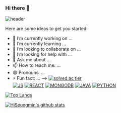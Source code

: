 ### Hi there 👋



![header](https://capsule-render.vercel.app/api?type=waving&text=Welcome!Seungmin_my_space&height=300&fontSize=70&color=gradient&section=header&animation=fadeIn&fontColor=fffafa)

Here are some ideas to get you started:

- 🔭 I’m currently working on ...
- 🌱 I’m currently learning ...
- 👯 I’m looking to collaborate on ...
- 🤔 I’m looking for help with ...
- 💬 Ask me about ...
- 📫 How to reach me: ...
- 😄 Pronouns: ...
- ⚡ Fun fact: ...
-->
[![solved.ac tier](http://mazassumnida.wtf/api/generate_badge?boj=osmin80)](https://solved.ac/osmin80)  
[![JS](https://img.shields.io/badge/JavaScript-F7DF1E?style=flat-square&logo=JavaScript&logoColor=black)](github.com/HiSeungmin/TODO-List)
[![REACT](https://img.shields.io/badge/React-61DAFB?style=flat-square&logo=React&logoColor=black)](github.com/HiSeungmin/TODO-List)
[![MONGODB](https://img.shields.io/badge/MongoDB-47A248?style=flat-square&logo=MongoDB&logoColor=black)](github.com/HiSeungmin/TODO-List)
[![JAVA](https://img.shields.io/badge/Java-007396?style=flat-square&logo=Java&logoColor=black)](github.com/HiSeungmin/TODO-List)
[![PYTHON](https://img.shields.io/badge/Python-3776AB?style=flat-square&logo=Python&logoColor=black)](github.com/HiSeungmin/TODO-List)

[![Top Langs](https://github-readme-stats.vercel.app/api/top-langs/?username=HiSeungmin&layout=compact)](https://github.com/HiSeungmin/github-readme-stats)

[![HiSeungmin's github stats](https://github-readme-stats.vercel.app/api?username=HiSeungmin&theme=outrun&show_icons=true)](https://github.com/anuraghazra/github-readme-stats)
